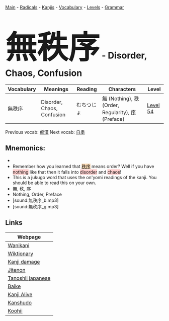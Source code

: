 <style> bigfont {font-size: 100px}</style>
[Main](../README.md) -
[Radicals](../radicals.md) -
[Kanjis](../kanjis.md) -
[Vocabulary](../vocabulary.md) -
[Levels](../levels.md) -
[Grammar](../grammar.md)
# <bigfont> 無秩序</bigfont> - Disorder, Chaos, Confusion 

| Vocabulary | Meanings | Reading | Characters | Level |
| --- | --- | --- | --- | --- |
| 無秩序 | Disorder, Chaos, Confusion | むちつじょ |  [無](../kanjis/無.md) (Nothing), [秩](../kanjis/秩.md) (Order, Regularity), [序](../kanjis/序.md) (Preface) | [Level 54](../levels/wk_level54.md) |

Previous vocab: [痴漢](痴漢.md) Next vocab: [自粛](自粛.md) 

## Mnemonics:

* 
* Remember how you learned that <span style="background-color:#fed8b1"> [秩序](https://jisho.org/search/秩序)</span> means order? Well if you have <span style="background-color:#ffcccb"> nothing</span> like that then it falls into <span style="background-color:#ffcccb"> disorder</span> and <span style="background-color:#ffcccb"> chaos</span>!
* This is a jukugo word that uses the on'yomi readings of the kanji. You should be able to read this on your own.
* 無, 秩, 序
* Nothing, Order, Preface
* [sound:無秩序_b.mp3]
* [sound:無秩序_g.mp3]


## Links 

| Webpage |
| --- |
| [Wanikani          ](https://www.wanikani.com/kanji/無秩序) |
| [Wiktionary        ](https://en.wiktionary.org/wiki/無秩序) |
| [Kanji damage      ](http://www.kanjidamage.com/kanji/search?utf8=✓&q=無秩序) |
| [Jitenon           ](https://jitenon.com/kanji/無秩序) |
| [Tanoshii japanese ](https://www.tanoshiijapanese.com/dictionary/kanji.cfm?k=無秩序) |
| [Baike             ](https://baike.baidu.com/item/無秩序) |
| [Kanji Alive       ](https://app.kanjialive.com/無秩序) |
| [Kanshudo          ](https://www.kanshudo.com/searchmn?q=無秩序) |
| [Koohii            ](https://kanji.koohii.com/study/kanji/無秩序) |
